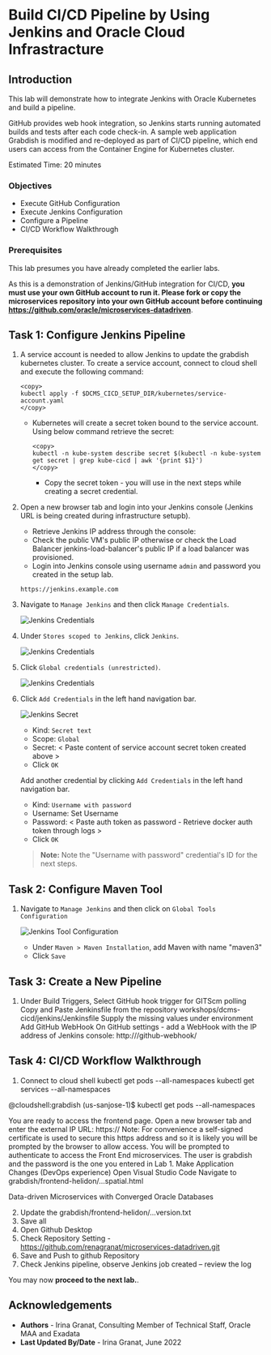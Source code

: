 # Build CI/CD Pipeline by Using Jenkins and Oracle Cloud Infrastracture

## Introduction

This lab will demonstrate how to integrate Jenkins with Oracle Kubernetes and build a pipeline.

GitHub provides web hook integration, so Jenkins starts running automated builds and tests after each code check-in. A sample web application Grabdish is modified and re-deployed as part of CI/CD pipeline, which end users can access from the Container Engine for Kubernetes cluster. 

Estimated Time: 20 minutes

### Objectives

* Execute GitHub Configuration
* Execute Jenkins Configuration
* Configure a Pipeline
* CI/CD Workflow Walkthrough
  
### Prerequisites

This lab presumes you have already completed the earlier labs.

As this is a demonstration of Jenkins/GitHub integration for CI/CD, **you must use your own GitHub account to run it. Please fork or copy the microservices repository into your own GitHub account before continuing https://github.com/oracle/microservices-datadriven**.

## Task 1: Configure Jenkins Pipeline

1. A service account is needed to allow Jenkins to update the grabdish kubernetes cluster. To create a service account, connect to cloud shell and execute the following command:
    
     ```
     <copy>
     kubectl apply -f $DCMS_CICD_SETUP_DIR/kubernetes/service-account.yaml
     </copy>
     ```

   - Kubernetes will create a secret token bound to the service account. Using below command retrieve the secret:

     ```
     <copy>
     kubectl -n kube-system describe secret $(kubectl -n kube-system get secret | grep kube-cicd | awk '{print $1}')
     </copy>
     ```
     - Copy the secret token - you will use in the next steps while creating a secret credential.

2. Open a new browser tab and login into your Jenkins console (Jenkins URL is being created during infrastructure setupb). 
   
   - Retrieve Jenkins IP address through the console:
   - Check the public VM's public IP otherwise or check the Load Balancer jenkins-load-balancer's public IP if a load balancer was provisioned. 
   - Login into Jenkins console using username `admin` and password you created in the setup lab.

    `https://jenkins.example.com`

3. Navigate to `Manage Jenkins` and then click `Manage Credentials`.

     ![Jenkins Credentials](images/jenkins_creds_1.png " ")

4. Under `Stores scoped to Jenkins`, click `Jenkins`.

     ![Jenkins Credentials](images/jenkins_creds_2.png " ")
     
5. Click `Global credentials (unrestricted)`.

     ![Jenkins Credentials](images/global_creds.png " ")

6. Click `Add Credentials` in the left hand navigation bar.

     ![Jenkins Secret](images/jenkins_secret_creds.png " ")

     - Kind: `Secret text`
     - Scope: `Global`
     - Secret: < Paste content of service account secret token created above >
     - Click `OK`

   Add another credential by clicking `Add Credentials` in the left hand navigation bar.

     - Kind: `Username with password`
     - Username: Set Username
     - Password: < Paste auth token as password - Retrieve docker auth token through logs >
     - Click `OK`

     > **Note:** Note the "Username with password" credential's ID for the next steps.

## Task 2: Configure Maven Tool

1. Navigate to `Manage Jenkins` and then click on `Global Tools Configuration`

     ![Jenkins Tool Configuration](images/jenkins_tool_config.png " ")

     - Under `Maven > Maven Installation`, add Maven with name "maven3"
     - Click `Save`

## Task 3: Create a New Pipeline

1. Under Build Triggers, Select GitHub hook trigger for GITScm polling
  Copy and Paste Jenkinsfile from the repository workshops/dcms-cicd/jenkins/Jenkinsfile
  Supply the missing values under environment
  Add GitHub WebHook
  On GitHub settings - add a WebHook with the IP address of Jenkins console: http://<ip-address>/github-webhook/

## Task 4: CI/CD Workflow Walkthrough

1. Connect to cloud shell
 kubectl get pods --all-namespaces
 kubectl get services --all-namespaces

@cloudshell:grabdish (us-sanjose-1)$ kubectl get pods --all-namespaces

 You are ready to access the frontend page. Open a new browser tab and enter the external IP URL:
 https://<EXTERNAL-IP>
 Note: For convenience a self-signed certificate is used to secure this https address and so it is likely you will be prompted by the browser to allow access.
 You will be prompted to authenticate to access the Front End microservices. The user is grabdish and the password is the one you entered in Lab 1.
 Make Application Changes (DevOps experience)
  Open Visual Studio Code
  Navigate to grabdish/frontend-helidon/...spatial.html
 <p class="oj-text-color-secondary oj-typography-subheading-xs">Data-driven Microservices with Converged Oracle Databases</p>
 </div>
 
2. Update the grabdish/frontend-helidon/...version.txt
3. Save all
4. Open Github Desktop
5. Check Repository Setting - https://github.com/renagranat/microservices-datadriven.git
6. Save and Push to github Repository
7. Check Jenkins pipeline, observe Jenkins job created – review the log

  
You may now **proceed to the next lab.**.

## Acknowledgements
* **Authors** - Irina Granat, Consulting Member of Technical Staff, Oracle MAA and Exadata
* **Last Updated By/Date** - Irina Granat, June 2022
